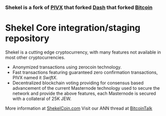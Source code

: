 ### Shekel is a fork of [PIVX](https://github.com/PIVX-Project/PIVX) that forked [Dash](https://github.com/dashpay/dash) that forked [Bitcoin](https://github.com/bitcoin/bitcoinp)


# Shekel Core integration/staging repository


Shekel is a cutting edge cryptocurrency, with many features not available in most other cryptocurrencies.
- Anonymized transactions using zerocoin technology.
- Fast transactions featuring guaranteed zero confirmation transactions, PIVX named it _SwiftX_.
- Decentralized blockchain voting providing for consensus based advancement of the current Masternode
  technology used to secure the network and provide the above features, each Masternode is secured
  with a collateral of 25K JEW.

More information at [ShekelCoin.com](http://www.shekelcoin.com) Visit our ANN thread at [BitcoinTalk](http://www.bitcointalk.org/index.php)



